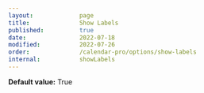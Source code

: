```yaml
---
layout:             page
title:              Show Labels
published:          true
date:               2022-07-18
modified:           2022-07-26
order:              /calendar-pro/options/show-labels
internal:           showLabels
---
```

**Default value:** True
